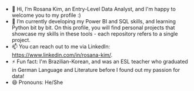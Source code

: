 - 👋 Hi, I’m Rosana Kim, an Entry-Level Data Analyst, and I'm happy to welcome you to my profile :)
- 🌱 I’m currently developing my Power BI and SQL skills, and learning Python bit by bit. On this profile, you will find personal projects that showcase my skills in these tools - each repository refers to a single project.
- 📫 You can reach out to me via LinkedIn: https://www.linkedin.com/in/rosana-kim/.
- ⚡ Fun fact: I'm Brazilian-Korean, and was an ESL teacher who graduated in German Language and Literature before I found out my passion for data!
- 😄 Pronouns: He/She

<!---
kimrosana/kimrosana is a ✨ special ✨ repository because its `README.md` (this file) appears on your GitHub profile.
You can click the Preview link to take a look at your changes.
--->

